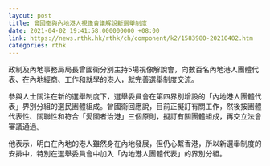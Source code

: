 ```yaml
---
layout: post
title: 曾國衞與內地港人視像會議解說新選舉制度
date: 2021-04-02 19:41:58.000000000 +08:00
link: https://news.rthk.hk/rthk/ch/component/k2/1583980-20210402.htm
categories: rthk
---
```


政制及內地事務局局長曾國衞分別主持5場視像解說會，向數百名內地港人團體代表、在內地經商、工作和就學的港人，就完善選舉制度交流。

參與人士關注在新的選舉制度下，選舉委員會在第四界別增設的「內地港人團體代表」界別分組的選民團體組成。曾國衞回應說，目前正擬訂有關工作，然後按團體代表性、關聯性和符合「愛國者治港」三個原則，擬訂有關團體組成，再交立法會審議通過。
 
他表示，明白在內地的港人雖然身在內地發展，但仍心繫香港，所以新選舉制度的安排中，特別在選舉委員會中加入「內地港人團體代表」的界別分組。
